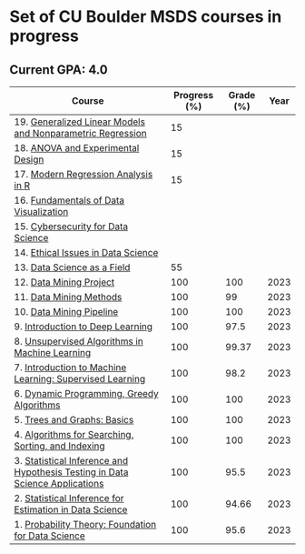 # Set of CU Boulder MSDS courses in progress

## Current GPA: 4.0

| Course | Progress (%) | Grade (%) | Year |
| --- | --- | --- | --- |
| 19. [Generalized Linear Models and Nonparametric Regression](https://www.coursera.org/learn/generalized-linear-models-and-nonparametric-regression?specialization=statistical-modeling-for-data-science-applications) | 15 |  |  |
| 18. [ANOVA and Experimental Design](https://www.coursera.org/learn/anova-and-experimental-design?specialization=statistical-modeling-for-data-science-applications) | 15 |  |  |
| 17. [Modern Regression Analysis in R](https://www.coursera.org/learn/modern-regression-analysis-in-r?specialization=statistical-modeling-for-data-science-applications) | 15 |  |  |
| 16. [Fundamentals of Data Visualization](https://www.coursera.org/learn/fundamentals-of-data-visualization?specialization=vital-skills-for-data-science) |  |  |  |
| 15. [Cybersecurity for Data Science](https://www.coursera.org/learn/cybersecurity-for-data-science?specialization=vital-skills-for-data-science) |  |  |  |
| 14. [Ethical Issues in Data Science](https://www.coursera.org/learn/ethical-issues-data-science?specialization=vital-skills-for-data-science) |  |  |  |
| 13. [Data Science as a Field](https://www.coursera.org/learn/data-science-as-a-field?specialization=vital-skills-for-data-science) | 55 |  |  |
| 12. [Data Mining Project](https://www.coursera.org/learn/data-mining-theory-practice-project?specialization=data-mining-foundations-practice) | 100 | 100 | 2023 |
| 11. [Data Mining Methods](https://www.coursera.org/learn/data-mining-methods?specialization=data-mining-foundations-practice) | 100 | 99 | 2023 |
| 10. [Data Mining Pipeline](https://www.coursera.org/learn/data-mining-pipeline?specialization=data-mining-foundations-practice) | 100 | 100 | 2023 |
| 9. [Introduction to Deep Learning](https://www.coursera.org/learn/introduction-to-deep-learning-boulder?specialization=machine-learnin-theory-and-hands-on-practice-with-pythong-cu) | 100 | 97.5 | 2023 |
| 8. [Unsupervised Algorithms in Machine Learning](https://www.coursera.org/learn/unsupervised-algorithms-in-machine-learning?specialization=machine-learnin-theory-and-hands-on-practice-with-pythong-cu) | 100 | 99.37 | 2023 |
| 7. [Introduction to Machine Learning: Supervised Learning](https://www.coursera.org/learn/introduction-to-machine-learning-supervised-learning) | 100 | 98.2 | 2023 |
| 6. [Dynamic Programming, Greedy Algorithms](https://www.coursera.org/learn/dynamic-programming-greedy-algorithms?specialization=boulder-data-structures-algorithms) | 100 | 100 | 2023 |
| 5. [Trees and Graphs: Basics](https://www.coursera.org/learn/trees-graphs-basics?specialization=boulder-data-structures-algorithms) | 100 | 100 | 2023 |
| 4. [Algorithms for Searching, Sorting, and Indexing](https://www.coursera.org/learn/algorithms-searching-sorting-indexing?specialization=boulder-data-structures-algorithms) | 100 | 100 | 2023 |
| 3. [Statistical Inference and Hypothesis Testing in Data Science Applications](https://www.coursera.org/learn/statistical-inference-and-hypothesis-testing-in-data-science-applications?specialization=statistical-inference-for-data-science-applications) | 100 | 95.5 | 2023 |
| 2. [Statistical Inference for Estimation in Data Science](https://www.coursera.org/learn/statistical-inference-for-estimation-in-data-science?specialization=statistical-inference-for-data-science-applications) | 100 | 94.66 | 2023 |
| 1. [Probability Theory: Foundation for Data Science](https://www.coursera.org/learn/probability-theory-foundation-for-data-science#modules) | 100 | 95.6 | 2023 |
